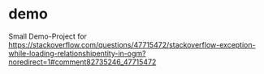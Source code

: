 # demo
Small Demo-Project for https://stackoverflow.com/questions/47715472/stackoverflow-exception-while-loading-relationshipentity-in-ogm?noredirect=1#comment82735246_47715472
